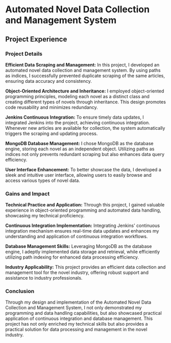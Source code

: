 # Automated Novel Data Collection and Management System

## Project Experience

### Project Details

**Efficient Data Scraping and Management:** In this project, I developed an automated novel data collection and management system. By using paths as indices, I successfully prevented duplicate scraping of the same articles, ensuring data accuracy and consistency.

**Object-Oriented Architecture and Inheritance:** I employed object-oriented programming principles, modeling each novel as a distinct class and creating different types of novels through inheritance. This design promotes code reusability and minimizes redundancy.

**Jenkins Continuous Integration:** To ensure timely data updates, I integrated Jenkins into the project, achieving continuous integration. Whenever new articles are available for collection, the system automatically triggers the scraping and updating process.

**MongoDB Database Management:** I chose MongoDB as the database engine, storing each novel as an independent object. Utilizing paths as indices not only prevents redundant scraping but also enhances data query efficiency.

**User Interface Enhancement:** To better showcase the data, I developed a sleek and intuitive user interface, allowing users to easily browse and access various types of novel data.

### Gains and Impact

**Technical Practice and Application:** Through this project, I gained valuable experience in object-oriented programming and automated data handling, showcasing my technical proficiency.

**Continuous Integration Implementation:** Integrating Jenkins' continuous integration mechanism ensures real-time data updates and enhances my understanding and application of continuous integration workflows.

**Database Management Skills:** Leveraging MongoDB as the database engine, I adeptly implemented data storage and retrieval, while efficiently utilizing path indexing for enhanced data processing efficiency.

**Industry Applicability:** This project provides an efficient data collection and management tool for the novel industry, offering robust support and assistance to industry professionals.

### Conclusion

Through my design and implementation of the Automated Novel Data Collection and Management System, I not only demonstrated my programming and data handling capabilities, but also showcased practical application of continuous integration and database management. This project has not only enriched my technical skills but also provides a practical solution for data processing and management in the novel industry.
